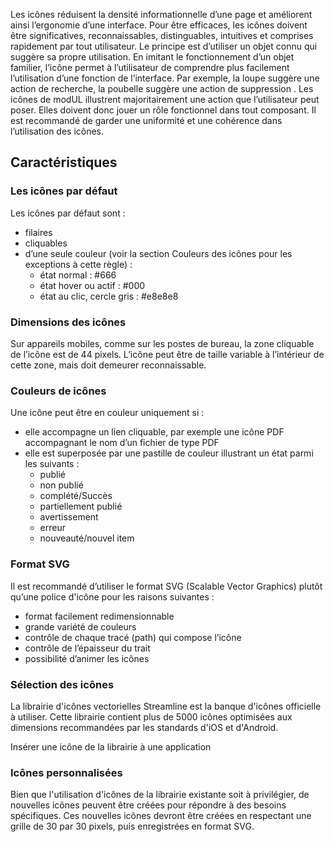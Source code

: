 Les icônes réduisent la densité informationnelle d’une page et  améliorent ainsi l’ergonomie d’une interface. Pour être efficaces, les icônes doivent être significatives, reconnaissables, distinguables, intuitives et comprises rapidement par tout utilisateur. Le principe est d’utiliser un objet connu qui suggère sa propre utilisation. En imitant le fonctionnement d’un objet familier, l’icône permet à l’utilisateur de comprendre plus facilement l’utilisation d’une fonction de l’interface. Par exemple, la loupe suggère une action de recherche, la poubelle suggère une action de suppression . Les icônes de modUL  illustrent majoritairement une action que l’utilisateur peut poser. Elles doivent donc jouer un rôle fonctionnel dans tout composant. Il est recommandé de garder une uniformité et une cohérence dans l’utilisation des icônes.

## Caractéristiques
### Les icônes par défaut

Les icônes par défaut sont :
<ul>
    <li>filaires</li>
    <li>cliquables</li>
    <li>d’une seule couleur (voir la section Couleurs des icônes pour les exceptions à cette règle) :
        <ul>
            <li>état normal : #666</li>
            <li>état hover ou actif : #000</li>
            <li>état au clic, cercle gris : #e8e8e8</li>
        </ul>
    </li>
</ul>

### Dimensions des icônes
Sur appareils mobiles, comme sur les postes de bureau, la zone cliquable de l’icône est de 44 pixels. L’icône peut être de taille variable à l’intérieur de cette zone, mais doit demeurer reconnaissable.

### Couleurs de icônes
Une icône peut être en couleur uniquement si :
<ul>
    <li>elle accompagne un lien cliquable, par exemple une icône PDF accompagnant le nom d’un fichier de type PDF</li>
    <li>elle est superposée par une pastille de couleur illustrant un état parmi les suivants :
        <ul>
            <li>publié</li>
            <li>non publié</li>
            <li>complété/Succès </li>
            <li>partiellement publié </li>
            <li>avertissement </li>
            <li>erreur</li>
            <li>nouveauté/nouvel item</li>
        </ul>
    </li>
</ul>

### Format SVG
Il est recommandé d’utiliser le format SVG (Scalable Vector Graphics) plutôt qu’une police d'icône pour les raisons suivantes :
<ul>
    <li>format facilement redimensionnable</li>
    <li>grande variété  de couleurs</li>
    <li>contrôle de chaque tracé (path) qui compose l’icône</li>
    <li>contrôle de l’épaisseur du trait</li>
    <li>possibilité d’animer les icônes</li>
</ul>

### Sélection des icônes
La librairie d'icônes vectorielles Streamline est la banque d'icônes officielle à utiliser. Cette librairie contient plus de 5000 icônes optimisées aux dimensions recommandées par les standards d'iOS et d'Android.

Insérer une <m-link url="../../composants/indicateurs/m-icon/portrait">icône de la librairie</m-link> à une application

### Icônes personnalisées
Bien que l'utilisation d'icônes de la librairie existante soit à privilégier, de nouvelles icônes peuvent être créées pour répondre à des besoins spécifiques. Ces nouvelles icônes devront être créées en respectant une grille de 30 par 30 pixels, puis enregistrées en format SVG.

